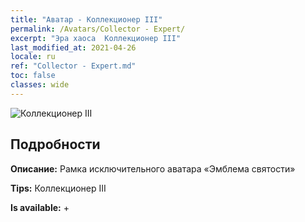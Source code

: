 ```yaml
---
title: "Аватар - Коллекционер III"
permalink: /Avatars/Collector - Expert/
excerpt: "Эра хаоса  Коллекционер III"
last_modified_at: 2021-04-26
locale: ru
ref: "Collector - Expert.md"
toc: false
classes: wide
---
```

 ![Коллекционер III](/images/a/avatarFrame_59.png)

## Подробности

 **Описание:** Рамка исключительного аватара «Эмблема святости» 

 **Tips:** Коллекционер III 

 **Is available:**  + 

